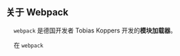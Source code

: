 ## 关于 Webpack 
&ensp;&ensp; ``` webpack ``` 是德国开发者 Tobias Koppers 开发的**模块加载器**。

&ensp;&ensp; 在 ``` webpack ```